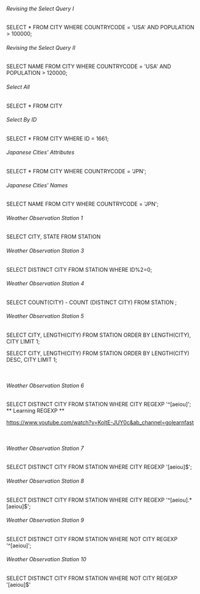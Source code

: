<h6>Revising the Select Query I</h6>
SELECT * FROM CITY
WHERE COUNTRYCODE = 'USA' AND POPULATION > 100000;

<br />

<h6>Revising the Select Query II</h6>
SELECT NAME FROM CITY 
WHERE COUNTRYCODE = 'USA' AND POPULATION > 120000;

<br />

<h6>Select All</h6>
SELECT * FROM CITY 

<br />

<h6>Select By ID</h6>
SELECT * FROM CITY 
WHERE ID = 1661;

<br />

<h6>Japanese Cities' Attributes</h6>
SELECT * FROM CITY
WHERE COUNTRYCODE = 'JPN';

<br />

<h6>Japanese Cities' Names</h6>
SELECT NAME FROM CITY
WHERE COUNTRYCODE = 'JPN';

<br />

<h6>Weather Observation Station 1</h6>
SELECT CITY, STATE FROM STATION

<br />
<h6>Weather Observation Station 3</h6>
SELECT DISTINCT CITY FROM STATION
WHERE ID%2=0;

<br />
<h6>Weather Observation Station 4</h6>
SELECT COUNT(CITY) - COUNT (DISTINCT CITY)
FROM STATION ;

<br />
<h6>Weather Observation Station 5</h6>

SELECT CITY, LENGTH(CITY) FROM STATION
ORDER BY LENGTH(CITY), CITY
LIMIT 1;

SELECT CITY, LENGTH(CITY) FROM STATION
ORDER BY LENGTH(CITY) DESC, CITY
LIMIT 1;

<br />
<h6>Weather Observation Station 6</h6>
SELECT DISTINCT CITY FROM STATION
WHERE CITY REGEXP '^[aeiou]';

<br />
** Learning REGEXP **

https://www.youtube.com/watch?v=KoltE-JUY0c&ab_channel=golearnfast

<br />
<h6>Weather Observation Station 7</h6>
SELECT DISTINCT CITY FROM STATION
WHERE CITY REGEXP '[aeiou]$';

<br />
<h6>Weather Observation Station 8</h6>
SELECT DISTINCT CITY FROM STATION
WHERE CITY REGEXP '^[aeiou].*[aeiou]$';

<br />
<h6>Weather Observation Station 9</h6>
SELECT DISTINCT CITY FROM STATION
WHERE NOT CITY REGEXP '^[aeiou]';

<br />
<h6>Weather Observation Station 10</h6>
SELECT DISTINCT CITY FROM STATION
WHERE NOT CITY REGEXP '[aeiou]$'

